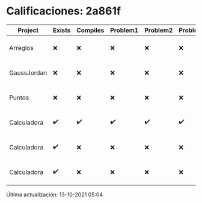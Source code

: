 # Calificaciones: 2a861f
|Project|Exists|Compiles|Problem1|Problem2|Problem3|Extra|CommitHash|CommitDate|CheckDate|Comments|DueDate|Grade|
|-|-|-|-|-|-|-|-|-|-|-|-|-|
|Arreglos|❌|❌|❌|❌|❌|❌|NA|NA|13-10-2021 05:04:35|No se encontró el archivo en PracticasComputacionI/Arreglos/Arreglos.cpp|24-09-2021 21:00:00|5.0|
|GaussJordan|❌|❌|❌|❌|❌|❌|NA|NA|13-10-2021 05:04:36|No se encontró el archivo en PracticasComputacionI/GaussJordan/GaussJordan.cpp|01-10-2021 21:00:00|5.0|
|Puntos|❌|❌|❌|❌|❌|❌|NA|NA|13-10-2021 05:04:36|No se encontró el archivo en PracticasComputacionI/Puntos/Punto.cpp|15-10-2021 21:00:00|5.0|
|Calculadora|✔️|✔️|✔️|✔️|✔️|✔️|aed9748ea3d4b96ff441a053786ce8a51375552f|19-09-2021 22:21:21|19-09-2021 23:15:03|nan|17-09-2021 21:00:00|9.0|
|Calculadora|✔️|❌|❌|❌|❌|❌|7bdbbd8acb2131ff4cc77ec845b51b427f5fd617|19-09-2021 21:29:28|19-09-2021 21:36:16|Tu código no compila|17-09-2021 21:00:00|5.0|
|Calculadora|✔️|❌|❌|❌|❌|❌|d00a64b0229e798f4b870795c63164b5877c0e7e|17-09-2021 12:20:47|17-09-2021 15:23:47|Tu código no compila|17-09-2021 21:00:00|5.0|

Última actualización: 13-10-2021 05:04